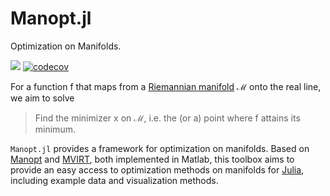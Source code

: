 # Manopt.jl

Optimization on Manifolds.

[![](https://img.shields.io/badge/docs-stable-blue.svg)](https://kellertuer.github.io/Manopt.jl/stable)
[![codecov](https://codecov.io/gh/kellertuer/Manopt.jl/branch/master/graph/badge.svg)](https://codecov.io/gh/kellertuer/Manopt.jl)

For a function f that maps from a [Riemannian manifold](https://en.wikipedia.org/wiki/Riemannian_manifold)
ℳ onto the real line, we aim to solve

> Find the minimizer x on ℳ, i.e. the (or a) point where f attains its minimum.

`Manopt.jl` provides a framework for optimization on manifolds.
Based on [Manopt](https://manopt.org) and
[MVIRT](https://ronnybergmann.net/mvirt/), both implemented in Matlab,
this toolbox aims to provide an easy access to optimization methods on manifolds
for [Julia](https://julialang.org), including example data and visualization methods.

